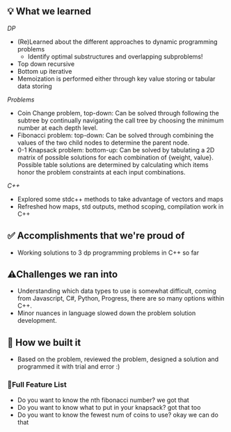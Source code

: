 ## 💡 What we learned

_DP_

- (Re)Learned about the different approaches to dynamic programming problems
  - Identify optimal substructures and overlapping subproblems!
- Top down recursive
- Bottom up iterative
- Memoization is performed either through key value storing or tabular data storing

_Problems_

- Coin Change problem, top-down:
  Can be solved through following the subtree by continually navigating the call tree by choosing the minimum number at each depth level.
- Fibonacci problem: top-down:
  Can be solved through combining the values of the two child nodes to determine the parent node.
- 0-1 Knapsack problem: bottom-up:
  Can be solved by tabulating a 2D matrix of possible solutions for each combination of {weight, value}. Possible table solutions are determined by calculating which items honor the problem constraints at each input combinations.

_C++_

- Explored some stdc++ methods to take advantage of vectors and maps
- Refreshed how maps, std outputs, method scoping, compilation work in C++

## ✅ Accomplishments that we're proud of

- Working solutions to 3 dp programming problems in C++ so far

## ⚠Challenges we ran into

- Understanding which data types to use is somewhat difficult, coming from Javascript, C#, Python, Progress, there are so many options within C++.
- Minor nuances in language slowed down the problem solution development.

## 🚧 How we built it

- Based on the problem, reviewed the problem, designed a solution and programmed it with trial and error :)

### 💎Full Feature List

- Do you want to know the nth fibonacci number? we got that
- Do you want to know what to put in your knapsack? got that too
- Do you want to know the fewest num of coins to use? okay we can do that
